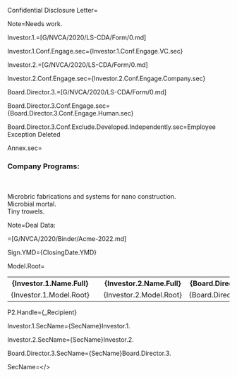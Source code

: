 Confidential Disclosure Letter= 

Note=Needs work.

Investor.1.=[G/NVCA/2020/LS-CDA/Form/0.md]

Investor.1.Conf.Engage.sec=<span class='select'>{Investor.1.Conf.Engage.VC.sec}</span>

Investor.2.=[G/NVCA/2020/LS-CDA/Form/0.md]

Investor.2.Conf.Engage.sec=<span class='select'>{Investor.2.Conf.Engage.Company.sec}</span>

Board.Director.3.=[G/NVCA/2020/LS-CDA/Form/0.md]

Board.Director.3.Conf.Engage.sec=<span class='select'>{Board.Director.3.Conf.Engage.Human.sec}</span>

Board.Director.3.Conf.Exclude.Developed.Independently.sec=<span class='select'>Employee Exception Deleted</span>

Annex.sec=<h3>Company Programs:</h3><br><br>Microbric fabrications and systems for nano construction.<br>Microbial mortal.<br>Tiny trowels.


Note=Deal Data:

=[G/NVCA/2020/Binder/Acme-2022.md]

Sign.YMD={ClosingDate.YMD}

Model.Root=<table width='100%'><tr><th width='20%'>{Investor.1.Name.Full}</th><th> </th><th width='20%'>{Investor.2.Name.Full}</th><th>{Board.Director.3.Name.Full}</th></tr><tr><td valign='top' width='20%'>{Investor.1.Model.Root}</td><td>  </td><td valign='top' width='20%'>{Investor.2.Model.Root}</td><td valign='top'>{Board.Director.3.Model.Root}</td></tr></table>

P2.Handle={_Recipient}

Investor.1.SecName={SecName}Investor.1.

Investor.2.SecName={SecName}Investor.2.

Board.Director.3.SecName={SecName}Board.Director.3.

SecName=</>